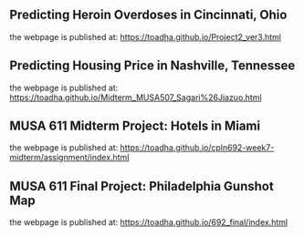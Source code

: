 ## Predicting Heroin Overdoses in Cincinnati, Ohio
the webpage is published at:
https://toadha.github.io/Project2_ver3.html

## Predicting Housing Price in Nashville, Tennessee
the webpage is published at:
https://toadha.github.io/Midterm_MUSA507_Sagari%26Jiazuo.html

## MUSA 611 Midterm Project: Hotels in Miami
the webpage is published at:
https://toadha.github.io/cpln692-week7-midterm/assignment/index.html

## MUSA 611 Final Project: Philadelphia Gunshot Map
the webpage is published at:
https://toadha.github.io/692_final/index.html
